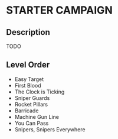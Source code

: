 # STARTER CAMPAIGN

## Description

TODO

## Level Order

- Easy Target
- First Blood
- The Clock is Ticking
- Sniper Guards
- Rocket Pillars
- Barricade
- Machine Gun Line
- You Can Pass
- Snipers, Snipers Everywhere
